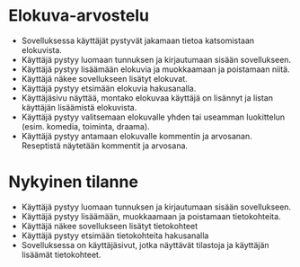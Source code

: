 # Elokuva-arvostelu
* Sovelluksessa käyttäjät pystyvät jakamaan tietoa katsomistaan elokuvista.
* Käyttäjä pystyy luomaan tunnuksen ja kirjautumaan sisään sovellukseen.
* Käyttäjä pystyy lisäämään elokuvia ja muokkaamaan ja poistamaan niitä.
* Käyttäjä näkee sovellukseen lisätyt elokuvat.
* Käyttäjä pystyy etsimään elokuvia hakusanalla.
* Käyttäjäsivu näyttää, montako elokuvaa käyttäjä on lisännyt ja listan käyttäjän lisäämistä elokuvista.
* Käyttäjä pystyy valitsemaan elokuvalle yhden tai useamman luokittelun (esim. komedia, toiminta, draama).
* Käyttäjä pystyy antamaan elokuvalle kommentin ja arvosanan. Reseptistä näytetään kommentit ja arvosana.

# Nykyinen tilanne
* Käyttäjä pystyy luomaan tunnuksen ja kirjautumaan sisään sovellukseen.
* Käyttäjä pystyy lisäämään, muokkaamaan ja poistamaan tietokohteita.
* Käyttäjä näkee sovellukseen lisätyt tietokohteet
* Käyttäjä pystyy etsimään tietokohteita hakusanalla
* Sovelluksessa on käyttäjäsivut, jotka näyttävät tilastoja ja käyttäjän lisäämät tietokohteet.
